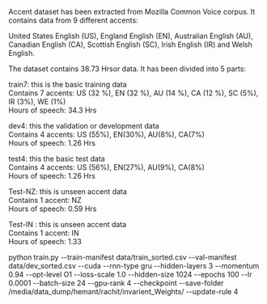 Accent dataset has been extracted from Mozilla Common Voice corpus. It contains data from 9 different accents:

United States English (US), England English (EN), Australian English (AU), Canadian English (CA), Scottish English (SC), Irish English (IR) and Welsh English.

The dataset contains 38.73 Hrsor data. It has been divided into 5 parts:

train7: this is the basic training data <br />
Contains 7 accents: US (32 %), EN (32 %), AU (14 %), CA (12 %), SC (5%), IR (3%), WE (1%) <br />
Hours of speech: 34.3 Hrs<br />

dev4: this the validation or development data <br />
Contains 4 accents: US (55%), EN(30%), AU(8%), CA(7%) <br />
Hours of speech: 1.26 Hrs <br />

test4: this the basic test data <br />
Contains 4 accents: US (56%), EN(27%), AU(9%), CA(8%) <br />
Hours of speech: 1.26 Hrs <br/>

Test-NZ: this is unseen accent data <br />
Contains 1 accent: NZ <br />
Hours of speech: 0.59 Hrs <br />

Test-IN : this is unseen accent data <br />
Contains 1 accent: IN <br />
Hours of speech: 1.33 <br />


python train.py --train-manifest data/train_sorted.csv --val-manifest data/dev_sorted.csv --cuda --rnn-type gru --hidden-layers 3 --momentum 0.94 --opt-level O1 --loss-scale 1.0 --hidden-size 1024 --epochs 100 --lr 0.0001  --batch-size 24 --gpu-rank 4 --checkpoint --save-folder /media/data_dump/hemant/rachit/invarient_Weights/ --update-rule 4
